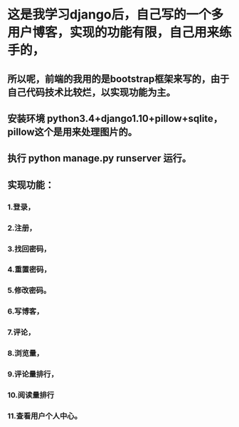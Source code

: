 # 这是我学习django后，自己写的一个多用户博客，实现的功能有限，自己用来练手的，
## 所以呢，前端的我用的是bootstrap框架来写的，由于自己代码技术比较烂，以实现功能为主。 
## 安装环境 python3.4+django1.10+pillow+sqlite， pillow这个是用来处理图片的。
## 执行 python manage.py runserver 运行。
## 实现功能： 
### 1.登录，
### 2.注册，
### 3.找回密码，
### 4.重置密码，
### 5.修改密码。
### 6.写博客，
### 7.评论，
### 8.浏览量，
### 9.评论量排行，
### 10.阅读量排行
### 11.查看用户个人中心。

